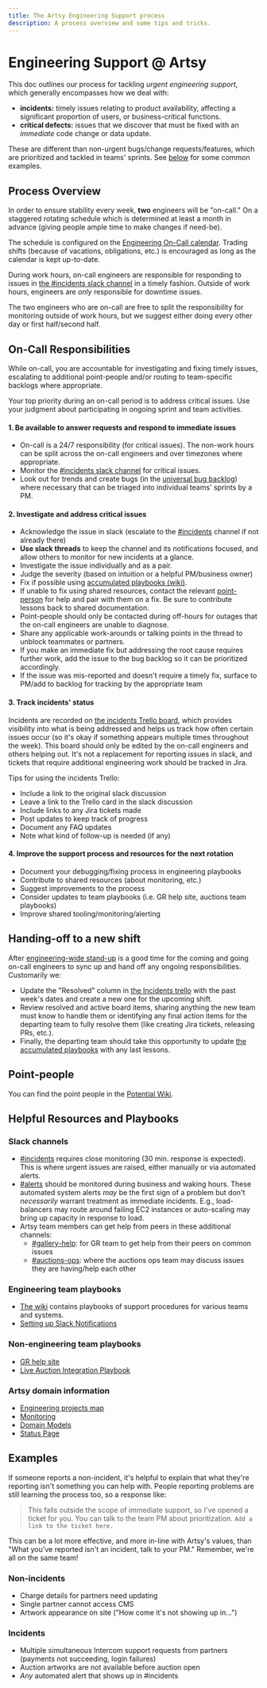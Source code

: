 ```yaml
---
title: The Artsy Engineering Support process
description: A process overview and some tips and tricks.
---
```


# Engineering Support @ Artsy

This doc outlines our process for tackling _urgent engineering support_, which generally encompasses how we deal
with:

- **incidents:** timely issues relating to product availability, affecting a significant proportion of users, or
  business-critical functions.
- **critical defects:** issues that we discover that must be fixed with an _immediate_ code change or data update.

These are different than non-urgent bugs/change requests/features, which are prioritized and tackled in teams'
sprints. See [below](#examples) for some common examples.

## Process Overview

In order to ensure stability every week, **two** engineers will be "on-call." On a staggered rotating schedule
which is determined at least a month in advance (giving people ample time to make changes if need-be).

The schedule is configured on the
[Engineering On-Call calendar](https://calendar.google.com/calendar/embed?src=artsymail.com_nolej2muchgbpne9etkf7qfet8%40group.calendar.google.com&ctz=America%2FNew_York).
Trading shifts (because of vacations, obligations, etc.) is encouraged as long as the calendar is kept up-to-date.

During work hours, on-call engineers are responsible for responding to issues in
[the #incidents slack channel](https://artsy.slack.com/messages/C9RK0BLEP/) in a timely fashion. Outside of work
hours, engineers are _only_ responsible for downtime issues.

The two engineers who are on-call are free to split the responsibility for monitoring outside of work hours, but we
suggest either doing every other day or first half/second half.

## On-Call Responsibilities

While on-call, you are accountable for investigating and fixing timely issues, escalating to additional
point-people and/or routing to team-specific backlogs where appropriate.

Your top priority during an on-call period is to address critical issues. Use your judgment about participating in
ongoing sprint and team activities.

#### 1. Be available to answer requests and respond to immediate issues

- On-call is a 24/7 responsibility (for critical issues). The non-work hours can be split across the on-call
  engineers and over timezones where appropriate.
- Monitor the [#incidents slack channel](https://artsy.slack.com/messages/C9RK0BLEP/) for critical issues.
- Look out for trends and create bugs (in the
  [universal bug backlog](https://artsyproduct.atlassian.net/secure/RapidBoard.jspa?rapidView=34)) where necessary
  that can be triaged into individual teams' sprints by a PM.

#### 2. Investigate and address critical issues

- Acknowledge the issue in slack (escalate to the [#incidents](https://artsy.slack.com/messages/C9RK0BLEP/) channel
  if not already there)
- **Use slack threads** to keep the channel and its notifications focused, and allow others to monitor for new
  incidents at a glance.
- Investigate the issue individually and as a pair.
- Judge the severity (based on intuition or a helpful PM/business owner)
- Fix if possible using [accumulated playbooks (wiki)](https://github.com/artsy/potential/wiki).
- If unable to fix using shared resources, contact the relevant [point-person](#point-people) for help and pair
  with them on a fix. Be sure to contribute lessons back to shared documentation.
- Point-people should only be contacted during off-hours for outages that the on-call engineers are unable to
  diagnose.
- Share any applicable work-arounds or talking points in the thread to unblock teammates or partners.
- If you make an immediate fix but addressing the root cause requires further work, add the issue to the bug
  backlog so it can be prioritized accordingly.
- If the issue was mis-reported and doesn't require a timely fix, surface to PM/add to backlog for tracking by the
  appropriate team

#### 3. Track incidents' status

Incidents are recorded on [the incidents Trello board](https://trello.com/b/sZQ9qpVo/incidents), which provides
visibility into what is being addressed and helps us track how often certain issues occur (so it's okay if
something appears multiple times throughout the week). This board should only be edited by the on-call engineers
and others helping out. It's not a replacement for reporting issues in slack, and tickets that require additional
engineering work should be tracked in Jira.

Tips for using the incidents Trello:

- Include a link to the original slack discussion
- Leave a link to the Trello card in the slack discussion
- Include links to any Jira tickets made
- Post updates to keep track of progress
- Document any FAQ updates
- Note what kind of follow-up is needed (if any)

#### 4. Improve the support process and resources for the next rotation

- Document your debugging/fixing process in engineering playbooks
- Contribute to shared resources (about monitoring, etc.)
- Suggest improvements to the process
- Consider updates to team playbooks (i.e. GR help site, auctions team playbooks)
- Improve shared tooling/monitoring/alerting

## Handing-off to a new shift

After [engineering-wide stand-up](https://github.com/artsy/potential#engineering-wide-standup) is a good time for
the coming and going on-call engineers to sync up and hand off any ongoing responsibilities. Customarily we:

- Update the "Resolved" column in [the Incidents trello](https://trello.com/b/sZQ9qpVo/incidents) with the past
  week's dates and create a new one for the upcoming shift.
- Review resolved and active board items, sharing anything the new team must know to handle them or identifying any
  final action items for the departing team to fully resolve them (like creating Jira tickets, releasing PRs,
  etc.).
- Finally, the departing team should take this opportunity to update
  [the accumulated playbooks](https://github.com/artsy/potential/wiki) with any last lessons.

## Point-people

You can find the point people in the [Potential Wiki](https://github.com/artsy/potential/wiki).

## Helpful Resources and Playbooks

### Slack channels

- [#incidents](https://artsy.slack.com/messages/C9RK0BLEP/) requires close monitoring (30 min. response is
  expected). This is where urgent issues are raised, either manually or via automated alerts.
- [#alerts](https://artsy.slack.com/messages/C0HP61PUJ/) should be monitored during business and waking hours.
  These automated system alerts _may_ be the first sign of a problem but don't _necessarily_ warrant treatment as
  immediate incidents. E.g., load-balancers may route around failing EC2 instances or auto-scaling may bring up
  capacity in response to load.
- Artsy team members can get help from peers in these additional channels:
  - [#gallery-help](https://artsy.slack.com/messages/C7LEJU1QU/): for GR team to get help from their peers on
    common issues
  - [#auctions-ops](https://artsy.slack.com/messages/C0RTGJHDG/): where the auctions ops team may discuss issues
    they are having/help each other

### Engineering team playbooks

- [The wiki](https://github.com/artsy/potential/wiki) contains playbooks of support procedures for various teams
  and systems.
- [Setting up Slack Notifications](https://github.com/artsy/README/blob/master/processes/support/slack-notifications.md)

### Non-engineering team playbooks

- [GR help site](https://sites.google.com/a/artsymail.com/gr-common-questions/)
- [Live Auction Integration Playbook](https://docs.google.com/presentation/d/1PQyolnGtglfqWxoam1ETgmQ3YeNxsSyyJI84tJh6Qsc/edit#slide=id.p)

### Artsy domain information

- [Engineering projects map](https://trello.com/b/VLlTIM7l/artsy-engineering-projects-map)
- [Monitoring](https://github.com/artsy/potential/blob/master/platform/Monitoring.md)
- [Domain Models](https://github.com/artsy/potential/blob/master/platform/DomainModels.md)
- [Status Page](status.artsy.net)

## Examples

If someone reports a non-incident, it's helpful to explain that what they're reporting isn't something you can help
with. People reporting problems are still learning the process too, so a response like:

> This falls outside the scope of immediate support, so I've opened a ticket for you. You can talk to the team PM
> about prioritization. `Add a link to the ticket here.`

This can be a lot more effective, and more in-line with Artsy's values, than "What you've reported isn't an
incident, talk to your PM." Remember, we're all on the same team!

### Non-incidents

- Charge details for partners need updating
- Single partner cannot access CMS
- Artwork appearance on site ("How come it's not showing up in...")

### Incidents

- Multiple simultaneous Intercom support requests from partners (payments not succeeding, login failures)
- Auction artworks are not available before auction open
- _Any_ automated alert that shows up in #incidents
